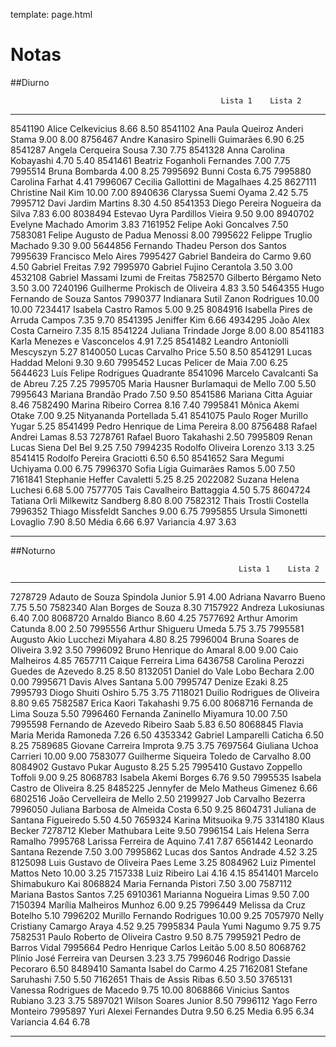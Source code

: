 template: page.html

# Notas

##Diurno

                                                   Lista 1    Lista 2
------------  -----------------------------------  ---------  ---------
8541190       Alice Celkevicius                    8.66       8.50
8541102       Ana Paula Queiroz Anderi Stama       9.00       8.00
8756467       Andre Kanasiro Spinelli Guimarães    6.90       6.25
8541287       Angela Cerqueira Sousa               7.30       7.75
8541328       Anna Carolina Kobayashi              4.70       5.40
8541461       Beatriz Foganholi Fernandes          7.00       7.75
7995514       Bruna Bombarda                       4.00       8.25
7995692       Bunni Costa                          6.75
7995880       Carolina Farhat                      4.41
7996067       Cecilia Gallottini de Magalhaes                 4.25
8627111       Christine Nail Kim                   10.00      7.00
8940636       Claryssa Suemi Oyama                 2.42       5.75
7995712       Davi Jardim Martins                  8.30       4.50
8541353       Diego Pereira Nogueira da Silva      7.83       6.00
8038494       Estevao Uyra Pardillos Vieira        9.50       9.00
8940702       Evelyne Machado Amorim               3.83
7161952       Felipe Aoki Goncalves                           7.50
7583081       Felipe Augusto de Padua Menossi      8.00
7995622       Felippe Truglio Machado              9.30       9.00
5644856       Fernando Thadeu Person dos Santos
7995639       Francisco Melo Aires
7995427       Gabriel Bandeira do Carmo            9.60       4.50
              Gabriel Freitas                      7.92
7995970       Gabriel Fujino Cerantola             3.50       3.00
4532108       Gabriel Massami Izumi de Freitas
7582570       Gilberto Bérgamo Neto                3.50       3.00
7240196       Guilherme Prokisch de Oliveira       4.83       3.50
5464355       Hugo Fernando de Souza Santos
7990377       Indianara Sutil Zanon Rodrigues      10.00      10.00
7234417       Isabela Castro Ramos                 5.00       9.25
8084916       Isabella Pires de Arruda Campos      7.35       9.70
8541395       Jeniffer Kim                         6.66
4934295       João Alex Costa Carneiro             7.35       8.15
8541224       Juliana Trindade Jorge               8.00       8.00
8541183       Karla Menezes e Vasconcelos          4.91       7.25
8541482       Leandro Antoniolli Mescyszyn         5.27
8140050       Lucas Carvalho Price                 5.50       8.50
8541291       Lucas Haddad Meloni                  9.30       9.60
7995452       Lucas Pelicer de Maia                7.00       6.25
5644623       Luís Felipe Rodrigues Quadrante
8541096       Marcelo Cavalcanti Sa de Abreu       7.25       7.25
7995705       Maria Hausner Burlamaqui de Mello    7.00       5.50
7995643       Mariana Brandão Prado                7.50       9.50
8541586       Mariana Citta Aguiar                 8.46
7582490       Marina Ribeiro Correa                8.16       7.40
7995841       Mônica Akemi Otake                   7.00       9.25
              Nityananda Portellada                5.41
8541075       Paulo Roger Murillo Yugar                       5.25
8541499       Pedro Henrique de Lima Pereira       8.00
8756488       Rafael Andrei Lamas                  8.53
7278761       Rafael Buoro Takahashi               2.50
7995809       Renan Lucas Siena Del Bel            9.25       7.50
7994235       Rodolfo Oliveira Lorenzo             3.13       3.25
8541415       Rodolfo Pereira Graciotti            6.50       6.50
8541652       Sara Megumi Uchiyama                 0.00       6.75
7996370       Sofia Lígia Guimarães Ramos          5.00       7.50
7161841       Stephanie Heffer Cavaletti           5.25       8.25
2022082       Suzana Helena Luchesi                6.68       5.00
7577705       Tais Cavalheiro Battaggia            4.50       5.75
8604724       Tatiana Orli Milkewitz Sandberg      8.80       8.00
7582312       Thais Trostli Costella
7996352       Thiago Missfeldt Sanches             9.00       6.75
7995855       Ursula Simonetti Lovaglio            7.90       8.50
              Média                                6.66       6.97
              Variancia                            4.97       3.63
------------  -----------------------------------  ---------  ---------

##Noturno

                                                       Lista 1    Lista 2
------------  ---------------------------------------  ---------  ---------
7278729       Adauto de Souza Spindola Junior          5.91       4.00
              Adriana Navarro Bueno                    7.75       5.50
7582340       Alan Borges de Souza                     8.30
7157922       Andreza Lukosiunas                       6.40       7.00
8068720       Arnaldo Bianco                           8.60       4.25
7577692       Arthur Amorim Catunda                    8.00       2.50
7995556       Arthur Shigueru Umeda                    5.75       3.75
7995581       Augusto Akio Lucchezi Miyahara           4.80       8.25
7996004       Bruna Soares de Oliveira                 3.92       3.50
7996092       Bruno Henrique do Amaral                 8.00       9.00
              Caio Malheiros                           4.85
7657711       Caique Ferreira Lima
6436758       Carolina Perozzi Guedes de Azevedo       8.25       8.50
8132051       Daniel do Vale Lobo Bechara              2.00       0.00
7995671       Davis Alves Santana                      5.00
7995747       Denize Ezaki                                        8.25
7995793       Diogo Shuiti Oshiro                      5.75       3.75
7118021       Duilio Rodrigues de Oliveira             8.80       9.65
7582587       Erica Kaori Takahashi                    9.75       6.00
8068716       Fernanda de Lima Souza                   5.50
7996460       Fernanda Zaninello Miyamura              10.00      7.50
7995598       Fernando de Azevedo Ribeiro Saab         5.83       6.50
8068845       Flavia Maria Merida Ramoneda             7.26       6.50
4353342       Gabriel Lamparelli Caticha               6.50       8.25
7589685       Giovane Carreira Improta                 9.75       3.75
7697564       Giuliana Uchoa Carrieri                  10.00      9.00
7583077       Guilherme Siqueira Toledo de Carvalho               8.00
8084902       Gustavo Pukar Augusto                    8.25       5.25
7995410       Gustavo Zoppello Toffoli                 9.00       9.25
8068783       Isabela Akemi Borges                     6.76       9.50
7995535       Isabela Castro de Oliveira               8.25
8485225       Jennyfer de Melo Matheus Gimenez         6.66
6802516       João Cervelleira de Mello                           2.50
2199927       Job Carvalho Bezerra
7996050       Juliana Barbosa de Almeida Costa         6.50       9.25
8604731       Juliana de Santana Figueiredo            5.50       4.50
7659324       Karina Mitsuoika                         9.75
3314180       Klaus Becker
7278712       Kleber Mathubara Leite                              9.50
7996154       Laís Helena Serra Ramalho
7995768       Larissa Ferreira de Aquino               7.41       7.87
6561442       Leonardo Santana Rezende                 7.50       3.00
7995862       Lucas dos Santos Andrade                 4.52       3.25
8125098       Luis Gustavo de Oliveira Paes Leme       3.25
8084962       Luiz Pimentel Mattos Neto                10.00      3.25
7157338       Luiz Ribeiro Lai                         4.16       4.15
8541401       Marcelo Shimabukuro Kai
8068824       Maria Fernanda Pistori                   7.50       3.00
7587112       Mariana Bastos Santos                    7.25
6910361       Marianna Nogueira Limas                  9.50       7.00
7150394       Marília Malheiros Munhoz                 6.00       9.25
7996449       Melissa da Cruz Botelho                  5.10
7996202       Murillo Fernando Rodrigues               10.00      9.25
7057970       Nelly Cristiany Camargo Araya            4.52       9.25
7995834       Paula Yumi Nagumo                        9.75       9.75
7582531       Paulo Roberto de Oliveira Castro         9.50       8.75
7995921       Pedro de Barros Vidal
7995664       Pedro Henrique Carlos Leitão             5.00       8.50
8068762       Plínio José Ferreira van Deursen         3.23       3.75
7996046       Rodrigo Dassie Pecoraro                             6.50
8489410       Samanta Isabel do Carmo                  4.25
7162081       Stefane Saruhashi                        7.50       5.50
7162651       Thais de Assis Ribas                     6.50       3.50
3765131       Vanessa Rodrigues de Macedo              9.75       10.00
8068866       Vinicius Santos Rubiano                  3.23       3.75
5897021       Wilson Soares Junior                                8.50
7996112       Yago Ferro Monteiro
7995897       Yuri Alexei Fernandes Dutra              9.50       6.25
              Media                                    6.95       6.34
              Variancia                                4.64       6.78
------------  ---------------------------------------  ---------  ---------
